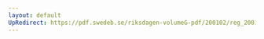 ```yaml
---
layout: default
UpRedirect: https://pdf.swedeb.se/riksdagen-volumeG-pdf/200102/reg_200102/reg_200102_0160.pdf
---
```

